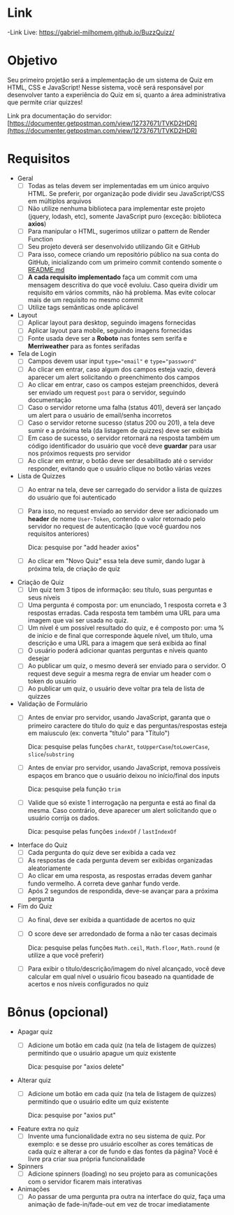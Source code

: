  # Link
 -Link Live: https://gabriel-milhomem.github.io/BuzzQuizz/
 
 # Objetivo

Seu primeiro projetão será a implementação de um sistema de Quiz em HTML, CSS e JavaScript! Nesse sistema, você será responsável por desenvolver tanto a experiência do Quiz em si, quanto a área administrativa que permite criar quizzes!

Link pra documentação do servidor: [https://documenter.getpostman.com/view/12737671/TVKD2HDR](https://documenter.getpostman.com/view/12737671/TVKD2HDR)

# Requisitos

- Geral
    - [ ]  Todas as telas devem ser implementadas em um único arquivo HTML. Se preferir, por organização pode dividir seu JavaScript/CSS em múltiplos arquivos
    - [ ]  Não utilize nenhuma biblioteca para implementar este projeto (jquery, lodash, etc), somente JavaScript puro (exceção: biblioteca **axios**)
    - [ ]  Para manipular o HTML, sugerimos utilizar o pattern de Render Function
    - [ ]  Seu projeto deverá ser desenvolvido utilizando Git e GitHub
    - [ ]  Para isso, comece criando um repositório público na sua conta do GitHub, inicializando com um primeiro commit contendo somente o [README.md](http://readme.md)
    - [ ]  **A cada requisito implementado** faça um commit com uma mensagem descritiva do que você evoluiu. Caso queira dividir um requisito em vários commits, não há problema. Mas evite colocar mais de um requisito no mesmo commit
    - [ ]  Utilize tags semânticas onde aplicável
- Layout
    - [ ]  Aplicar layout para desktop, seguindo imagens fornecidas
    - [ ]  Aplicar layout para mobile, seguindo imagens fornecidas
    - [ ]  Fonte usada deve ser a **Roboto** nas fontes sem serifa e **Merriweather** para as fontes serifadas
- Tela de Login
    - [ ]  Campos devem usar input `type="email"` e `type="password"`
    - [ ]  Ao clicar em entrar, caso algum dos campos esteja vazio, deverá aparecer um alert solicitando o preenchimento dos campos
    - [ ]  Ao clicar em entrar, caso os campos estejam preenchidos, deverá ser enviado um request `post` para o servidor, seguindo documentação
    - [ ]  Caso o servidor retorne uma falha (status 401), deverá ser lançado um alert para o usuário de email/senha incorretos
    - [ ]  Caso o servidor retorne sucesso (status 200 ou 201), a tela deve sumir e a próxima tela (da listagem de quizzes) deve ser exibida
    - [ ]  Em caso de sucesso, o servidor retornará na resposta também um código identificador do usuário que você deve **guardar** para usar nos próximos requests pro servidor
    - [ ]  Ao clicar em entrar, o botão deve ser desabilitado até o servidor responder, evitando que o usuário clique no botão várias vezes
- Lista de Quizzes
    - [ ]  Ao entrar na tela, deve ser carregado do servidor a lista de quizzes do usuário que foi autenticado
    - [ ]  Para isso, no request enviado ao servidor deve ser adicionado um **header** de nome `User-Token`, contendo o valor retornado pelo servidor no request de autenticação (que você guardou nos requisitos anteriores)

        Dica: pesquise por "add header axios" 

    - [ ]  Ao clicar em "Novo Quiz" essa tela deve sumir, dando lugar à próxima tela, de criação de quiz
- Criação de Quiz
    - [ ]  Um quiz tem 3 tipos de informação: seu título, suas perguntas e seus níveis
    - [ ]  Uma pergunta é composta por: um enunciado, 1 resposta correta e 3 respostas erradas. Cada resposta tem também uma URL para uma imagem que vai ser usada no quiz.
    - [ ]  Um nível é um possível resultado do quiz, e é composto por: uma % de início e de final que corresponde àquele nível, um título, uma descrição e uma URL para a imagem que será exibida ao final
    - [ ]  O usuário poderá adicionar quantas perguntas e níveis quanto desejar
    - [ ]  Ao publicar um quiz, o mesmo deverá ser enviado para o servidor. O request deve seguir a mesma regra de enviar um header com o token do usuário
    - [ ]  Ao publicar um quiz, o usuário deve voltar pra tela de lista de quizzes
- Validação de Formulário
    - [ ]  Antes de enviar pro servidor, usando JavaScript, garanta que o primeiro caractere do título do quiz e das perguntas/respostas esteja em maíusculo (ex: converta "título" para "Título")

        Dica: pesquise pelas funções `charAt`, `toUpperCase`/`toLowerCase`, `slice`/`substring`

    - [ ]  Antes de enviar pro servidor, usando JavaScript, remova possíveis espaços em branco que o usuário deixou no início/final dos inputs

        Dica: pesquise pela função `trim`

    - [ ]  Valide que só existe 1 interrogação na pergunta e está ao final da mesma. Caso contrário, deve aparecer um alert solicitando que o usuário corrija os dados.

        Dica: pesquise pelas funções `indexOf` / `lastIndexOf`

- Interface do Quiz
    - [ ]  Cada pergunta do quiz deve ser exibida a cada vez
    - [ ]  As respostas de cada pergunta devem ser exibidas organizadas aleatoriamente
    - [ ]  Ao clicar em uma resposta, as respostas erradas devem ganhar fundo vermelho. A correta deve ganhar fundo verde.
    - [ ]  Após 2 segundos de respondida, deve-se avançar para a próxima pergunta
- Fim do Quiz
    - [ ]  Ao final, deve ser exibida a quantidade de acertos no quiz
    - [ ]  O score deve ser arredondado de forma a não ter casas decimais

        Dica: pesquise pelas funções `Math.ceil`, `Math.floor`, `Math.round` (e utilize a que você preferir)

    - [ ]  Para exibir o título/descrição/imagem do nível alcançado, você deve calcular em qual nível o usuário ficou baseado na quantidade de acertos e nos níveis configurados no quiz

# Bônus (opcional)

- Apagar quiz
    - [ ]  Adicione um botão em cada quiz (na tela de listagem de quizzes) permitindo que o usuário apague um quiz existente

        Dica: pesquise por "axios delete"

- Alterar quiz
    - [ ]  Adicione um botão em cada quiz (na tela de listagem de quizzes) permitindo que o usuário edite um quiz existente

        Dica: pesquise por "axios put"

- Feature extra no quiz
    - [ ]  Invente uma funcionalidade extra no seu sistema de quiz. Por exemplo: e se desse pro usuário escolher as cores temáticas de cada quiz e alterar a cor de fundo e das fontes da página? Você é livre pra criar sua própria funcionalidade
- Spinners
    - [ ]  Adicione spinners (loading) no seu projeto para as comunicações com o servidor ficarem mais interativas
- Animações
    - [ ]  Ao passar de uma pergunta pra outra na interface do quiz, faça uma animação de fade-in/fade-out em vez de trocar imediatamente
